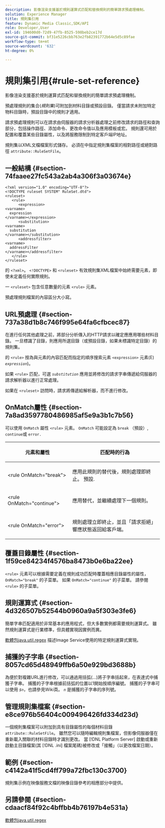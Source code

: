```yaml
---
description: 影像渲染支援基於規則運算式匹配和替換規則的簡單請求預處理機制。
solution: Experience Manager
title: 規則集引用
feature: Dynamic Media Classic,SDK/API
role: Developer,User
exl-id: 194600d0-72d9-47fb-8525-598beb2ce17d
source-git-commit: bf31e5226cbb763e2fb82391772b64e5d5c89fae
workflow-type: tm+mt
source-wordcount: '632'
ht-degree: 0%

---
```


# 規則集引用{#rule-set-reference}

影像渲染支援基於規則運算式匹配和替換規則的簡單請求預處理機制。

<!--<a id="section_F44601A65CE1451EAD0A449C66B773CC"></a>-->

預處理規則的集合(*規則集*)可附加到材料目錄或預設目錄。 僅當請求未附加特定物料目錄時，預設目錄中的規則才適用。

請求預處理規則可以在請求由伺服器的請求分析器處理之前修改請求的路徑和查詢部分，包括操作路徑、添加命令、更改命令值以及應用模板或宏。 規則還可用於配置和覆蓋某些目錄屬性，以及將服務限制到特定客戶端IP地址。

規則集以XML文檔檔案形式儲存。 必須在中指定規則集檔案的相對路徑或絕對路徑 `attribute::RuleSetFile`。

## 一般結構 {#section-74faaee27fc543a2ab4a306f3a03674e}

```
<?xml version="1.0" encoding="UTF-8"?>
<!DOCTYPE ruleset SYSTEM" RuleSet.dtd">
<ruleset>
   <rule>
      <expression>
<varname>
  expression
</varname></expression>
      <substitution>
<varname>
  substitution
</varname></substitution>
      <addressfilter>
<varname>
  addressFilter
</varname></addressfilter>
   </rule>
</ruleset>
```

的 `<?xml>`。 `<!DOCTYPE>` 和 `<ruleset>` 有效規則集XML檔案中始終需要元素，即使未定義任何實際規則。

一 `<ruleset>` 包含任意數量的元素 `<rule>` 元素。

預處理規則檔案的內容區分大小寫。

## URL預處理 {#section-737a38d1b8c746f995e64fa6cfbcec87}

在進行任何其他處理之前，將部分分析傳入的HTTP請求以確定應應用哪些材料目錄。 一旦標識了目錄，則應用所選目錄（或預設目錄，如果未標識特定目錄）的規則集。

的 `<rule>` 按為與元素的內容匹配而指定的順序搜索元素 `<expression>` 元素(E) *`expression`*)。

如果 `<rule>` 匹配，可選 *`substitution`* 應用並將修改的請求字串傳遞給伺服器的請求解析器以進行正常處理。

如果在 `<ruleset>` 訪問時，請求將傳遞給解析器，而不進行修改。

## OnMatch屬性 {#section-7a8ad3597780486985af5e9a3b1c7b56}

可以使用 `OnMatch` 屬性 `<rule>` 元素。 `OnMatch` 可能設定為 `break` （預設）, `continue`或 `error.`

<table id="table_4CABF55B33854A128D5F326B31C6C397"> 
 <thead> 
  <tr> 
   <th colname="col1" class="entry"> <p>元素和屬性 </p> </th> 
   <th colname="col2" class="entry"> <p>匹配時的行為 </p> </th> 
  </tr> 
 </thead>
 <tbody> 
  <tr> 
   <td colname="col1"> <p><span class="codeph"> &lt;rule OnMatch="break"&gt;</span> </p> </td> 
   <td colname="col2"> <p>應用此規則的替代後，規則處理即終止。 預設. </p> </td> 
  </tr> 
  <tr> 
   <td colname="col1"> <p><span class="codeph"> &lt;rule OnMatch="continue"&gt;</span> </p> </td> 
   <td colname="col2"> <p>應用替代，並繼續處理下一個規則。 </p> </td> 
  </tr> 
  <tr> 
   <td colname="col1"> <p><span class="codeph"> &lt;rule OnMatch="error"&gt;</span> </p> </td> 
   <td colname="col2"> <p>規則處理立即終止，並且「請求拒絕」響應狀態返回給客戶端。 </p> </td> 
  </tr> 
 </tbody> 
</table>

## 覆蓋目錄屬性 {#section-1f59ce84234f4576ba8473b0e6ba22ee}

`<rule>` 元素可以根據需要定義在規則成功匹配時覆蓋相應目錄屬性的屬性， `OnMatch="break"` 的子菜單。 如果 `OnMatch="continue"` 的子菜單。 請參閱 `<rule>` 的子菜單。

## 規則運算式 {#section-4d326507b52544b0960a9a5f303e3fe6}

簡單字串匹配適用於非常基本的應用程式，但大多數實例都需要規則運算式。 雖然規則運算式是行業標準，但具體實現因實例而異。

[軟體包java.util.regex](https://www2.cs.duke.edu/csed/java/jdk1.4.2/docs/api/) 描述Image Service使用的特定規則運算式實現。

## 捕獲的子字串 {#section-8057cd65d48949ffb6a50e929bd3688b}

為便於對複雜URL進行修改，可以通過用括弧(...)將子字串括起來，在表達式中捕獲子字串。 捕獲的子字串根據前括弧的位置以1開始按順序編號。 捕獲的子字串可以使用 *`$n`*，也請參見Wiki頁。 *`n`* 是捕獲的子字串的序列號。

## 管理規則集檔案 {#section-e8ce976b56404c009496426fd334d23d}

一個規則集檔案可以附加到具有目錄屬性的每個材料目錄 `attribute::RuleSetFile`。 雖然您可以隨時編輯規則集檔案，但影像伺服器僅在重新載入關聯的材料目錄時才識別更改。 當 [!DNL Platform Server] 啟動或重新啟動主目錄檔案(其 [!DNL .ini] 檔案尾碼)被修改或「接觸」（以更改檔案日期）。

## 範例 {#section-c4142a41f5cd4ff799a72fbc130c3700}

規則集示例在映像服務文檔的映像目錄參考的相應部分中提供。

## 另請參閱 {#section-cdaacf84f92c4bffbb4b76197b4e531a}

[軟體包java.util.regex](https://www2.cs.duke.edu/csed/java/jdk1.4.2/docs/api/)
